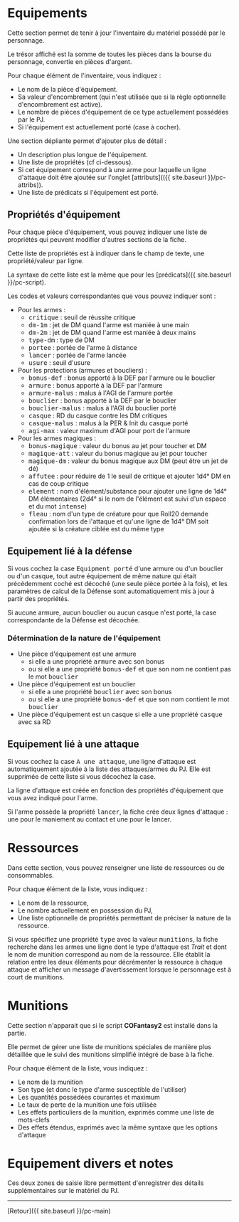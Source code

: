 # Equipements

Cette section permet de tenir à jour l'inventaire du matériel possédé par le personnage.

Le trésor affiché est la somme de toutes les pièces dans la bourse du personnage, convertie en pièces d'argent.

Pour chaque élément de l'inventaire, vous indiquez :
- Le nom de la pièce d'équipement.
- Sa valeur d'encombrement (qui n'est utilisée que si la règle optionnelle d'encombrement est active).
- Le nombre de pièces d'équipement de ce type actuellement possédées par le PJ.
- Si l'équipement est actuellement porté (case à cocher).

Une section dépliante permet d'ajouter plus de détail :
- Un description plus longue de l'équipement.
- Une liste de propriétés (cf ci-dessous).
- Si cet équipement correspond à une arme pour laquelle un ligne d'attaque doit être ajoutée sur l'onglet [attributs](({{ site.baseurl }}/pc-attribs)).
- Une liste de prédicats si l'équipement est porté.

## Propriétés d'équipement

Pour chaque pièce d'équipement, vous pouvez indiquer une liste de propriétés qui peuvent modifier d'autres sections de la fiche.

Cette liste de propriétés est à indiquer dans le champ de texte, une propriété/valeur par ligne.

La syntaxe de cette liste est la même que pour les [prédicats]({{ site.baseurl }}/pc-script).

Les codes et valeurs correspondantes que vous pouvez indiquer sont :

- Pour les armes :
  - <kbd>critique</kbd> : seuil de réussite critique
  - <kbd>dm-1m</kbd> : jet de DM quand l'arme est maniée à une main
  - <kbd>dm-2m</kbd> : jet de  DM quand l'arme est maniée à deux mains
  - <kbd>type-dm</kbd> : type de DM
  - <kbd>portee</kbd> : portée de l'arme à distance
  - <kbd>lancer</kbd> : portée de l'arme lancée
  - <kbd>usure</kbd> : seuil d'usure
- Pour les protections (armures et boucliers) :
  - <kbd>bonus-def</kbd> : bonus apporté à la DEF par l'armure ou le bouclier
  - <kbd>armure</kbd> : bonus apporté à la DEF par l'armure
  - <kbd>armure-malus</kbd> : malus à l'AGI de l'armure portée
  - <kbd>bouclier</kbd> : bonus apporté à la DEF par le bouclier
  - <kbd>bouclier-malus</kbd> : malus à l'AGI du bouclier porté
  - <kbd>casque</kbd> : RD du casque contre les DM critiques
  - <kbd>casque-malus</kbd> : malus à la PER & Init du casque porté
  - <kbd>agi-max</kbd> : valeur maximum d'AGI pour port de l'armure
- Pour les armes magiques :
  - <kbd>bonus-magique</kbd> : valeur du bonus au jet pour toucher et DM
  - <kbd>magique-att</kbd> : valeur du bonus magique au jet pour toucher
  - <kbd>magique-dm</kbd> : valeur du bonus magique aux DM (peut être un jet de dé)
  - <kbd>affutee</kbd> : pour réduire de 1 le seuil de critique et ajouter 1d4° DM en cas de coup critique
  - <kbd>element</kbd> : nom d'élément/substance pour ajouter une ligne de 1d4° DM élémentaires (2d4° si le nom de l'élément est suivi d'un espace et du mot <kbd>intense</kbd>)
  - <kbd>fleau</kbd> : nom d'un type de créature pour que Roll20 demande confirmation lors de l'attaque et qu'une ligne de 1d4° DM soit ajoutée si la créature ciblée est du même type

## Equipement lié à la défense

Si vous cochez la case <kbd>Equipment porté</kbd> d'une armure ou d'un bouclier ou d'un casque, tout autre équipement de même nature qui était précédemment coché est décoché (une seule pièce portée à la fois), et les paramètres de calcul de la Défense sont automatiquement mis à jour à partir des propriétés.

Si aucune armure, aucun bouclier ou aucun casque n'est porté, la case correspondante de la Défense est décochée.

### Détermination de la nature de l'équipement

- Une pièce d'équipement est une armure
  - si elle a une propriété <kbd>armure</kbd> avec son bonus
  - ou si elle a une propriété <kbd>bonus-def</kbd> et que son nom ne contient pas le mot <kbd>bouclier</kbd>
- Une pièce d'équipement est un bouclier
  - si elle a une propriété <kbd>bouclier</kbd> avec son bonus
  - ou si elle a une propriété <kbd>bonus-def</kbd> et que son nom contient le mot <kbd>bouclier</kbd>
- Une pièce d'équipement est un casque si elle a une propriété <kbd>casque</kbd> avec sa RD

## Equipement lié à une attaque

Si vous cochez la case <kbd>A une attaque</kbd>, une ligne d'attaque est automatiquement ajoutée à la liste des attaques/armes du PJ. Elle est supprimée de cette liste si vous décochez la case.

La ligne d'attaque est créée en fonction des propriétés d'équipement que vous avez indiqué pour l'arme.

Si l'arme possède la propriété <kbd>lancer</kbd>, la fiche crée deux lignes d'attaque : une pour le maniement au contact et une pour le lancer.

# Ressources

Dans cette section, vous pouvez renseigner une liste de ressources ou de consommables.

Pour chaque élément de la liste, vous indiquez :
- Le nom de la ressource,
- Le nombre actuellement en possession du PJ,
- Une liste optionnelle de propriétés permettant de préciser la nature de la ressource.

Si vous spécifiez une propriété <kbd>type</kbd> avec la valeur <kbd>munitions</kbd>, la fiche recherche dans les armes une ligne dont le type d'attaque est _Trait_ et dont le nom de munition correspond au nom de la ressource. Elle établit la relation entre les deux éléments pour décrémenter la ressource à chaque attaque et afficher un message d'avertissement lorsque le personnage est à court de munitions.

# Munitions

Cette section n'apparait que si le script **COFantasy2** est installé dans la partie.

Elle permet de gérer une liste de munitions spéciales de manière plus détaillée que le suivi des munitions simplifié intégré de base à la fiche.

Pour chaque élément de la liste, vous indiquez :
- Le nom de la munition
- Son type (et donc le type d'arme susceptible de l'utiliser)
- Les quantités possédées courantes et maximum
- Le taux de perte de la munition une fois utilisée
- Les effets particuliers de la munition, exprimés comme une liste de mots-clefs
- Des effets étendus, exprimés avec la même syntaxe que les options d'attaque

# Equipement divers et notes

Ces deux zones de saisie libre permettent d'enregistrer des détails supplémentaires sur le matériel du PJ.

---

[Retour]({{ site.baseurl }}/pc-main)